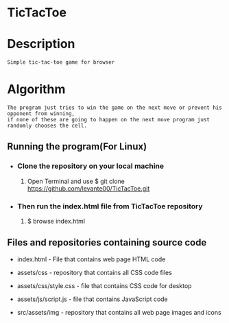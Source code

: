 # TicTacToe

# Description
    Simple tic-tac-toe game for browser

# Algorithm
    The program just tries to win the game on the next move or prevent his opponent from winning, 
    if none of these are going to happen on the next move program just randomly chooses the cell.

## Running the program(For Linux)
* ### Clone the repository on your local machine
    1. Open Terminal and use $ git clone https://github.com/levante00/TicTacToe.git
* ### Then run the index.html file from TicTacToe repository
    1. $ browse index.html

## Files and repositories containing source code
*   index.html - File that contains web page HTML code

*   assets/css - repository that contains all CSS code files 

*   assets/css/style.css - file that contains CSS code for desktop

*   assets/js/script.js - file that contains JavaScript code

*   src/assets/img - repository that contains all web page images and icons
